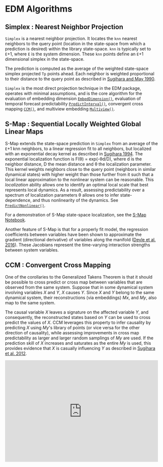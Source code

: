 # EDM Algorithms 

## Simplex : Nearest Neighbor Projection

`Simplex` is a nearest neighbor projection. It locates the `knn` 
nearest neighbors to the query point (location in the state-space from
which a prediction is desired) within the library state-space. `knn` is
typically set to `E`+1, where `E` is the system dimension.  These `knn`
points define an `E`+1 dimensional simplex in the state-space.

The prediction is computed as the average of the weighted state-space simplex
projected `Tp` points ahead.  Each neighbor is weighted
proportional to their distance to the query point as described in
[Sugihara and May 1990](https://www.nature.com/articles/344734a0).

`Simplex` is the most direct projection technique in the
EDM package, operates with minimal assumptions, and is the core algorithm
for the evaluation of embedding dimension
[`EmbedDimension()`](../edm_functions/#embeddimension), evaluation of
temporal forecast predictability
[`PredictInterval()`](../edm_functions/#predictinterval), 
convergent cross mapping [`CCM()`](../edm_functions/#ccm),
and multiview embedding [`Multiview()`](../edm_functions/#multiview).


## S-Map : Sequential Locally Weighted Global Linear Maps

S-Map extends the state-space prediction in `Simplex` from an
average of the `E`+1 knn neighbors, to a linear regression fit to all
neighbors, but localized with an exponential decay kernel as described
in [Sugihara 1994](https://royalsocietypublishing.org/doi/abs/10.1098/rsta.1994.0106). The exponential localization function is F(θ) = exp(-θd/D), where d
is the neighbor distance, D the mean distance and θ the localization parameter.
This kernel weights neighbors close to the query point (neighbors in similar
dynamical states) with higher weight than those further from it such that a 
local linear approximation to the nonlinear system can be reasonable. 
This _localization_ ability allows one to identify an optimal local scale that
best represents local dynamics. As a result, assessing predictability
over a spectrum of localization parameters θ allows one to infer
state-dependence, and thus nonlinearity of the dynamics. See 
[`PredictNonlinear()`](../edm_functions/#predictnonlinear).

For a demonstration of S-Map state-space localization, see the
[S-Map Notebook](./SMap_Demo.ipynb).

Another feature of S-Map is that for a properly fit model, the regression
coefficients between variables have been shown to approximate
the gradient (directional derivative) of variables along the manifold
([Deyle et al. 2016](https://royalsocietypublishing.org/doi/full/10.1098/rspb.2015.2258)). These Jacobians represent the time-varying interaction strengths
between system variables. 

## CCM : Convergent Cross Mapping

One of the corollaries to the Generalized Takens Theorem is that it
should be possible to cross predict or cross map between variables that
are observed from the same system. Suppose that in some dynamical system
involving variables _X_ and _Y_, _X_ causes _Y_. 
Since _X_ and _Y_ belong to the same dynamical system, their reconstructions
(via embeddings) _Mx_, and _My_, also map to the same system.

The causal variable _X_ leaves a signature on the affected variable _Y_,
and consequently, the reconstructed states based on _Y_ can be used to
cross predict the values of _X_. CCM leverages this property to infer
causality by predicting _X_ using _My_'s library of points (or vice versa
for the other direction of causality), while assessing improvements in
cross map predictability as larger and larger random samplings of _My_
are used. If the prediction skill of _X_ increases and saturates as the
entire _My_ is used, this provides evidence that _X_ is casually
influencing _Y_ as described in
[Sugihara et al. 2012](https://science.sciencemag.org/content/338/6106/496).

<iframe width="100%" height="335" src="https://www.youtube.com/embed/NrFdIz-D2yM" 
frameborder="0" allow="autoplay; gyroscope; picture-in-picture" allowfullscreen></iframe>  
